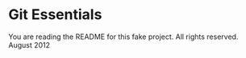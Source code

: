 ﻿# Git Essentials

You are reading the README for this fake project.
All rights reserved. August 2012